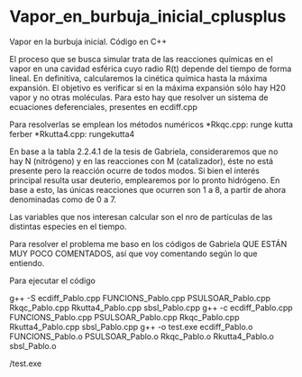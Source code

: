 # Vapor_en_burbuja_inicial_cplusplus
Vapor en la burbuja inicial. Código en C++

El proceso que se busca simular trata de las reacciones químicas en el vapor en una cavidad esférica cuyo radio R(t) depende del tiempo de forma lineal. En definitiva, calcularemos la cinética química hasta la máxima expansión. El objetivo es verificar si en la máxima expansión sólo hay H20 vapor y no otras moléculas. Para esto hay que resolver un sistema de ecuaciones deferenciales, presentes en ecdiff.cpp

Para resolverlas se emplean los métodos numéricos
*Rkqc.cpp: runge kutta ferber
*Rkutta4.cpp: rungekutta4

En base a la tabla 2.2.4.1 de la tesis de Gabriela, consideraremos que no hay N (nitrógeno) y en las reacciones con M (catalizador), éste no está presente pero la reacción ocurre de todos modos. Si bien el interés principal resulta usar deuterio, emplearemos por lo pronto hidrógeno. En base a esto, las únicas reacciones que ocurren son 1 a 8, a partir de ahora denominadas como de 0 a 7.

Las variables que nos interesan calcular son el nro de partículas de las distintas especies en el tiempo. 

Para resolver el problema me baso en los códigos de Gabriela QUE ESTÁN MUY POCO COMENTADOS, así que voy comentando según lo que entiendo.

Para ejecutar el código

g++ -S ecdiff_Pablo.cpp FUNCIONS_Pablo.cpp PSULSOAR_Pablo.cpp Rkqc_Pablo.cpp Rkutta4_Pablo.cpp sbsl_Pablo.cpp
g++ -c ecdiff_Pablo.cpp FUNCIONS_Pablo.cpp PSULSOAR_Pablo.cpp Rkqc_Pablo.cpp Rkutta4_Pablo.cpp sbsl_Pablo.cpp 
g++ -o test.exe ecdiff_Pablo.o FUNCIONS_Pablo.o PSULSOAR_Pablo.o Rkqc_Pablo.o Rkutta4_Pablo.o sbsl_Pablo.o 

/test.exe